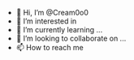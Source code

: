 - 👋 Hi, I’m @Cream0o0
- 👀 I’m interested in 
- 🌱 I’m currently learning ...
- 💞️ I’m looking to collaborate on ...
- 📫 How to reach me 

<!---
Cream0o0/Cream0o0 is a ✨ special ✨ repository because its `README.md` (this file) appears on your GitHub profile.
You can click the Preview link to take a look at your changes.
--->
